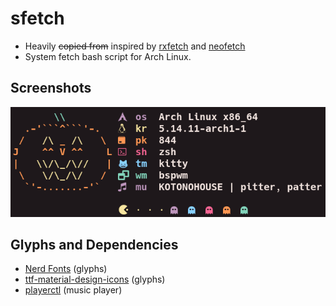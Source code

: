 # sfetch

- Heavily ~~copied from~~ inspired by [rxfetch](https://github.com/Mangeshrex/rxfetch-) and [neofetch](https://github.com/dylanaraps/neofetch)
- System fetch bash script for Arch Linux. 

## Screenshots

![halloween](screenshots/halloween.png)

## Glyphs and Dependencies

- [Nerd Fonts](https://github.com/ryanoasis/nerd-fonts) (glyphs)
- [ttf-material-design-icons](https://github.com/Mangeshrex/rxfetch-/tree/main/ttf-material-design-icons) (glyphs)
- [playerctl](https://github.com/altdesktop/playerctl) (music player)
